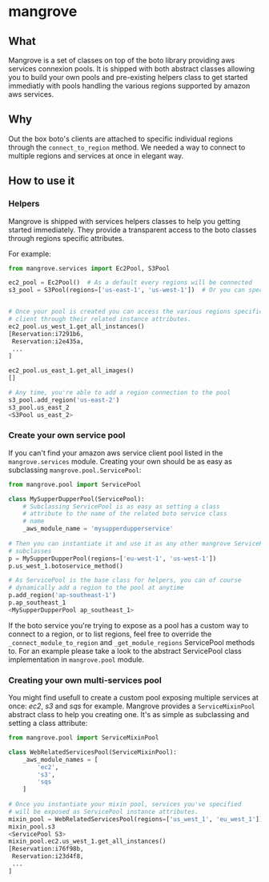 # mangrove

## What


Mangrove is a set of classes on top of the boto library providing aws services connexion pools.
It is shipped with both abstract classes allowing you to build your own pools and pre-existing helpers class to get started immediatly with pools handling the various regions supported by amazon aws services.

## Why

Out the box boto's clients are attached to specific individual regions through the ``connect_to_region`` method.
We needed a way to connect to multiple regions and services at once in elegant way.


## How to use it


### Helpers

Mangrove is shipped with services helpers classes to help you getting started immediately.
They provide a transparent access to the boto classes through regions specific attributes. 

For example:

```python
from mangrove.services import Ec2Pool, S3Pool

ec2_pool = Ec2Pool()  # As a default every regions will be connected
s3_pool = S3Pool(regions=['us-east-1', 'us-west-1'])  # Or you can specify the one you're interested in


# Once your pool is created you can access the various regions specific
# client through their related instance attributes. 
ec2_pool.us_west_1.get_all_instances()
[Reservation:i7291b6,
 Reservation:i2e435a,
 ...
]

ec2_pool.us_east_1.get_all_images()
[]

# Any time, you're able to add a region connection to the pool
s3_pool.add_region('us-east-2')
s3_pool.us_east_2
<S3Pool us_east_2>
```

### Create your own service pool

If you can't find your amazon aws service client pool listed in the ``mangrove.services`` module.
Creating your own should be as easy as subclassing ``mangrove.pool.ServicePool``:

```python
from mangrove.pool import ServicePool

class MySupperDupperPool(ServicePool):
    # Subclassing ServicePool is as easy as setting a class
    # attribute to the name of the related boto service class
    # name
    _aws_module_name = 'mysupperdupperservice'
    
# Then you can instantiate it and use it as any other mangrove ServicePool
# subclasses
p = MySupperDupperPool(regions=['eu-west-1', 'us-west-1'])
p.us_west_1.botoservice_method()

# As ServicePool is the base class for helpers, you can of course
# dynamically add a region to the pool at anytime
p.add_region('ap-southeast-1')
p.ap_southeast_1
<MySupperDupperPool ap_southeast_1>
```

If the boto service you're trying to expose as a pool has a custom way to connect to a region, or
to list regions, feel free to override the ``_connect_module_to_region`` and ``_get_module_regions`` ServicePool methods to.
For an example please take a look to the abstract ServicePool class implementation in ``mangrove.pool`` module.


### Creating your own multi-services pool

You might find usefull to create a custom pool exposing multiple services at once: *ec2*, *s3* and *sqs* for example.
Mangrove provides a ``ServiceMixinPool`` abstract class to help you creating one. It's as simple as subclassing
and setting a class attribute:

```python
from mangrove.pool import ServiceMixinPool

class WebRelatedServicesPool(ServiceMixinPool):
    _aws_module_names = [
        'ec2',
        's3',
        'sqs
    ]
    
# Once you instantiate your mixin pool, services you've specified
# will be exposed as ServicePool instance attributes.
mixin_pool = WebRelatedServicesPool(regions=['us_west_1', 'eu_west_1'])
mixin_pool.s3
<ServicePool S3>
mixin_pool.ec2.us_west_1.get_all_instances()
[Reservation:i76f98b,
 Reservation:i23d4f8,
 ...
]
```


